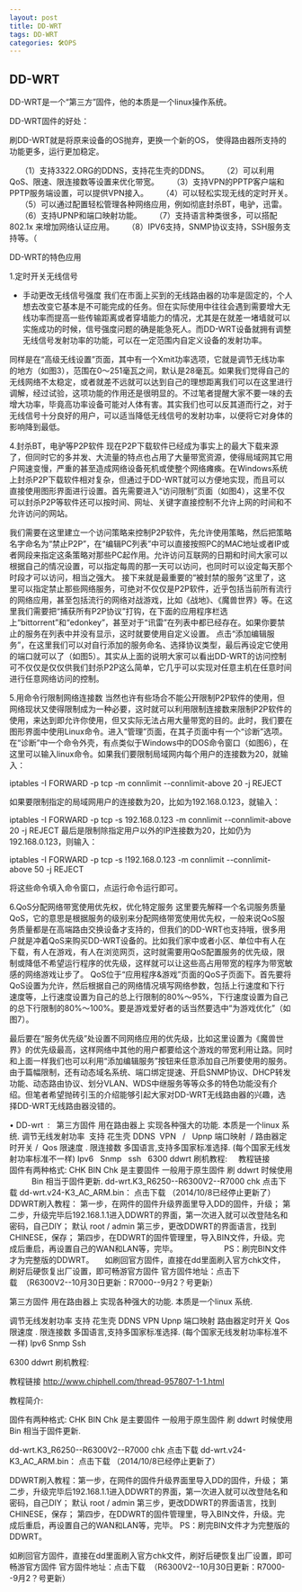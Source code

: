 ```yaml
---
layout: post
title: DD-WRT
tags: DD-WRT
categories: 🛠OPS
---
```


## DD-WRT

DD-WRT是一个“第三方”固件，他的本质是一个linux操作系统。

DD-WRT固件的好处： 

刷DD-WRT就是将原来设备的OS抛弃，更换一个新的OS，
使得路由器所支持的功能更多，运行更加稳定。


     （1）支持3322.ORG的DDNS，支持花生壳的DDNS。 
     （2）可以利用QoS、限速、限连接数等设置来优化带宽。 
     （3）支持VPN的PPTP客户端和PPTP服务端设置，可以提供VPN接入。 
     （4）可以轻松实现无线的定时开关。 
     （5）可以通过配置轻松管理各种网络应用，例如彻底封杀BT，电驴，迅雷。 
     （6）支持UPNP和端口映射功能。 
     （7）支持语言种类很多，可以搭配802.1x 来增加网络认证应用。 
     （8）IPV6支持，SNMP协议支持，SSH服务支持等。（ 



DD-WRT的特色应用 

1.定时开关无线信号 

- 手动更改无线信号强度
我们在市面上买到的无线路由器的功率是固定的，个人想去改变它基本是不可能完成的任务。但在实际使用中往往会遇到需要增大无线功率而提高一些传输距离或者穿墙能力的情况，尤其是在就差一堵墙就可以实施成功的时候，信号强度问题的确是能急死人。而DD-WRT设备就拥有调整无线信号发射功率的功能，可以在一定范围内自定义设备的发射功率。


同样是在“高级无线设置”页面，其中有一个Xmit功率选项，它就是调节无线功率的地方（如图3），范围在0～251毫瓦之间，默认是28毫瓦。如果我们觉得自己的无线网络不太稳定，或者就差不远就可以达到自己的理想距离我们可以在这里进行调解，经过试验，这项功能的作用还是很明显的。不过笔者提醒大家不要一味的去增大功率，毕竟高功率设备可能对人体有害。其实我们也可以反其道而行之，对于无线信号十分良好的用户，可以适当降低无线信号的发射功率，以便将它对身体的影响降到最低。 


4.封杀BT，电驴等P2P软件
现在P2P下载软件已经成为事实上的最大下载来源了，但同时它的多并发、大流量的特点也占用了大量带宽资源，使得局域网其它用户网速变慢，严重的甚至造成网络设备死机或使整个网络瘫痪。在Windows系统上封杀P2P下载软件相对复杂，但通过于DD-WRT就可以方便地实现，而且可以直接使用图形界面进行设置。首先需要进入“访问限制”页面（如图4），这里不仅可以封杀P2P等软件还可以按时间、网址、关键字直接控制不允许上网的时间和不允许访问的网站。 



我们需要在这里建立一个访问策略来控制P2P软件，先允许使用策略，然后把策略名字命名为“禁止P2P”，在“编辑PC列表”中可以直接按照PC的MAC地址或者IP或者网段来指定这条策略对那些PC起作用。允许访问互联网的日期和时间大家可以根据自己的情况设置，可以指定每周的那一天可以访问，也同时可以设定每天那个时段才可以访问，相当之强大。
接下来就是最重要的“被封禁的服务”这里了，这里可以指定禁止那些网络服务，可绝对不仅仅是P2P软件，近乎包括当前所有流行的网络应用，甚至包括流行的网络对战游戏，比如《战地》、《魔兽世界》等。在这里我们需要把“捕获所有P2P协议”打钩，在下面的应用程序栏选上“bittorrent”和“edonkey”，甚至对于“讯雷”在列表中都已经存在。如果你要禁止的服务在列表中并没有显示，这时就要使用自定义设置。 
点击“添加编辑服务”，在这里我们可以对自行添加的服务命名、选择协议类型，最后再设定它使用的端口就可以了（如图5）。其实从上面的说明大家可以看出DD-WRT的访问控制可不仅仅是仅仅供我们封杀P2P这么简单，它几乎可以实现对任意主机在任意时间进行任意网络访问的控制。 


5.用命令行限制网络连接数
当然也许有些场合不能公开限制P2P软件的使用，但网络现状又使得限制成为一种必要，这时就可以利用限制连接数来限制P2P软件的使用，来达到即允许你使用，但又实际无法占用大量带宽的目的。此时，我们要在图形界面中使用Linux命令。进入“管理”页面，在其子页面中有一个“诊断”选项。在“诊断”中一个命令外壳，有点类似于Windows中的DOS命令窗口（如图6），在这里可以输入linux命令。如果我们要限制局域网内每个用户的连接数为20，就输入： 

iptables -I FORWARD -p tcp -m connlimit --connlimit-above 20 -j REJECT

如果要限制指定的局域网用户的连接数为20，比如为192.168.0.123，就输入： 

iptables -I FORWARD -p tcp -s 192.168.0.123 -m connlimit --connlimit-above 20 -j REJECT
最后是限制除指定用户以外的IP连接数为20，比如仍为192.168.0.123，则输入： 

iptables -I FORWARD -p tcp -s !192.168.0.123 -m connlimit --connlimit-above 50 -j REJECT

将这些命令填入命令窗口，点运行命令运行即可。



6.QoS分配网络带宽使用优先权，优化特定服务 
这里要先解释一个名词服务质量QoS，它的意思是根据服务的级别来分配网络带宽使用优先权，一般来说QoS服务质量都是在高端路由交换设备才支持的，但我们的DD-WRT也支持哦，很多用户就是冲着QoS来购买DD-WRT设备的。比如我们家中或者小区、单位中有人在下载，有人在游戏，有人在浏览网页，这时就需要用QoS配置服务的优先级，限制或降低不希望运行程序的优先级，这样就可以让这些高占用带宽的程序为带宽敏感的网络游戏让步了。 
QoS位于“应用程序&游戏”页面的QoS子页面下。首先要将QoS设置为允许，然后根据自己的网络情况填写网络参数，包括上行速度和下行速度等，上行速度设置为自己的总上行限制的80%～95%，下行速度设置为自己的总下行限制的80%～100%。要是游戏爱好者的话当然要选中“为游戏优化”（如图7）。 


最后要在“服务优先级”处设置不同网络应用的优先级，比如这里设置为《魔兽世界》的优先级最高，这样网络中其他的用户都要给这个游戏的带宽利用让路。同时和上面一样我们也可以利用“添加编辑服务”按钮来任意添加自己所要使用的服务。
由于篇幅限制，还有动态域名系统、端口绑定提速、开启SNMP协议、DHCP转发功能、动态路由协议、划分VLAN、WDS中继服务等等众多的特色功能没有介绍。但笔者希望抛砖引玉的介绍能够引起大家对DD-WRT无线路由器的兴趣，选择DD-WRT无线路由器没错的。 












• DD-wrt  :   第三方固件 用在路由器上 实现各种强大的功能. 本质是一个linux 系统.
调节无线发射功率 
支持 花生壳 DDNS 
VPN   /   Upnp 端口映射  / 路由器定时开关 /  Qos 限速度 . 限连接数
多国语言,支持多国家标准选择. (每个国家无线发射功率标准不一样)
Ipv6   Snmp   ssh
 
6300 ddwrt 刷机教程:     教程链接  
 
 
固件有两种格式: CHK BIN
Chk 是主要固件 一般用于原生固件 刷 ddwrt 时候使用           Bin 相当于固件更新.
dd-wrt.K3\_R6250--R6300V2--R7000 chk 点击下载
dd-wrt.v24-K3\_AC\_ARM.bin： 点击下载 （2014/10/8已经停止更新了）
 
DDWRT刷入教程：
第一步，在网件的固件升级界面里导入DD的固件，升级；
第二步，升级完毕后192.168.1.1进入DDWRT的界面，第一次进入就可以改登陆名和密码，自己DIY； 默认 root / admin
第三步，更改DDWRT的界面语言，找到CHINESE，保存；
第四步，在DDWRT的固件管理里，导入BIN文件，升级。完成后重启，再设置自己的WAN和LAN等，完毕。
 
                  PS：刷完BIN文件才为完整版的DDWRT。
 
 
如刷回官方固件，直接在dd里面刷入官方chk文件，刷好后硬恢复出厂设置，即可畅游官方固件
官方固件地址：点击下载  （R6300V2--10月30日更新：R7000--9月2？号更新）
 
 

第三方固件  用在路由器上 实现各种强大的功能. 本质是一个linux 系统.

调节无线发射功率 
支持 花生壳 DDNS 
VPN
Upnp 端口映射
路由器定时开关
Qos 限速度  . 限连接数
多国语言,支持多国家标准选择. (每个国家无线发射功率标准不一样)
Ipv6 
Snmp
Ssh





6300  ddwrt 刷机教程:

教程链接
http://www.chiphell.com/thread-957807-1-1.html

教程简介:

固件有两种格式: CHK BIN
Chk 是主要固件    一般用于原生固件 刷 ddwrt 时候使用
Bin  相当于固件更新.

dd-wrt.K3\_R6250--R6300V2--R7000 chk       点击下载
dd-wrt.v24-K3\_AC\_ARM.bin：                                   点击下载 （2014/10/8已经停止更新了）

DDWRT刷入教程：第一步，在网件的固件升级界面里导入DD的固件，升级；
第二步，升级完毕后192.168.1.1进入DDWRT的界面，第一次进入就可以改登陆名和密码，自己DIY；  默认 root / admin
第三步，更改DDWRT的界面语言，找到CHINESE，保存；
第四步，在DDWRT的固件管理里，导入BIN文件，升级。完成后重启，再设置自己的WAN和LAN等，完毕。
PS：刷完BIN文件才为完整版的DDWRT。


如刷回官方固件，直接在dd里面刷入官方chk文件，刷好后硬恢复出厂设置，即可畅游官方固件
官方固件地址：点击下载  （R6300V2--10月30日更新：R7000--9月2？号更新）







